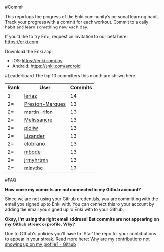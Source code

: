 #Commit

This repo logs the progress of the Enki community’s personal learning habit. Track your progress with a commit for each workout. Commit to a daily habit and learn something new each day.

If you’d like to try Enki, request an invitation to our beta here: https://enki.com

Download the Enki app: 
 - iOS: https://enki.com/ios
 - Android: https://enki.com/android

#Leaderboard
The top 10 committers this month are shown here.

| Rank | User | Commits |
|------|------|---------|
|1|[leriaz](https://github.com/leriaz)|14|
|2=|[Preston-Marques](https://github.com/Preston-Marques)|13|
|2=|[martin-rifon](https://github.com/martin-rifon)|13|
|2=|[Melissandre](https://github.com/Melissandre)|13|
|2=|[pldiiw](https://github.com/pldiiw)|13|
|2=|[Lizander](https://github.com/Lizander)|13|
|2=|[clobrano](https://github.com/clobrano)|13|
|2=|[mbode](https://github.com/mbode)|13|
|2=|[jrmyhrtmn](https://github.com/jrmyhrtmn)|13|
|2=|[mlaythe](https://github.com/mlaythe)|13|

#FAQ

**How come my commits are not connected to my Github account?**

Since we are not using your Github credentials, you are committing with the email you signed up to Enki with. You can connect this to your account by adding the email you signed up to Enki with to your Github.

**Okay, I'm using the right email address! But commits are not appearing on my Github streak or profile. Why?**

Due to Github's policies you'll have to 'Star' the repo for your contributions to appear in your streak. Read more here: [Why are my contributions not showing up on my profile? - Github](https://help.github.com/articles/why-are-my-contributions-not-showing-up-on-my-profile/)
